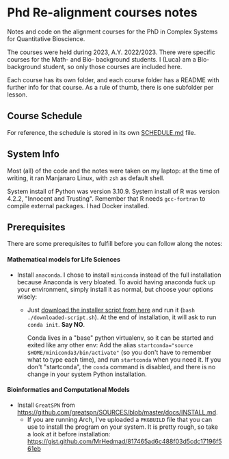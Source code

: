 # Phd Re-alignment courses notes
Notes and code on the alignment courses for the PhD in Complex Systems for Quantitative Bioscience.

The courses were held during 2023, A.Y. 2022/2023.
There were specific courses for the Math- and Bio- background students.
I (Luca) am a Bio- background student, so only those courses are included here.

Each course has its own folder, and each course folder has a README with further info for that course. As a rule of thumb, there is one subfolder per lesson.

## Course Schedule
For reference, the schedule is stored in its own [SCHEDULE.md](SCHEDULE.md) file.

## System Info
Most (all) of the code and the notes were taken on my laptop:
at the time of writing, it ran Manjanaro Linux, with `zsh` as default shell.

System install of Python was version 3.10.9.
System install of R was version 4.2.2, "Innocent and Trusting". Remember that R needs `gcc-fortran` to compile external packages.
I had Docker installed.

## Prerequisites
There are some prerequisites to fulfill before you can follow along the notes:

#### Mathematical models for Life Sciences
- Install `anaconda`.
  I chose to install `miniconda` instead of the full installation because Anaconda is very bloated.
  To avoid having anaconda fuck up your environment, simply install it as normal, but choose your options wisely:
  - Just [download the installer script from here](https://docs.conda.io/en/latest/miniconda.html#linux-installers) and run it (`bash ./downloaded-script.sh`).
    At the end of installation, it will ask to run `conda init`. **Say NO**.

    Conda lives in a "base" python virtualenv, so it can be started and exited like any other env:
    Add the alias `startconda="source $HOME/miniconda3/bin/activate"` (so you don't have to remember what to type each time), and run `startconda` when you need it.
    If you don't "startconda", the `conda` command is disabled, and there is no change in your system Python installation.

#### Bioinformatics and Computational Models
- Install `GreatSPN` from https://github.com/greatspn/SOURCES/blob/master/docs/INSTALL.md.
  - If you are running Arch, I've uploaded a `PKGBUILD` file that you can use to install the program on your system. It is pretty rough, so take a look at it before installation: https://gist.github.com/MrHedmad/817465ad6c488f03d5cdc17196f561eb

